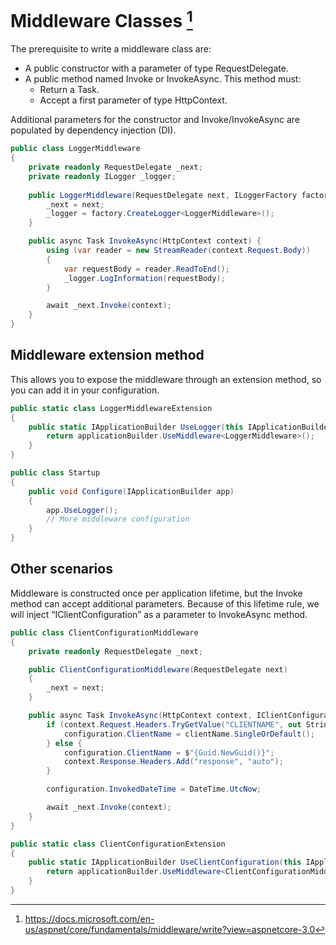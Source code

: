 # Middleware Classes [^1]

The prerequisite to write a middleware class are:
- A public constructor with a parameter of type RequestDelegate.
- A public method named Invoke or InvokeAsync. This method must:
    - Return a Task.
    - Accept a first parameter of type HttpContext.

Additional parameters for the constructor and Invoke/InvokeAsync are populated by dependency injection (DI).

```csharp
public class LoggerMiddleware
{
    private readonly RequestDelegate _next;
    private readonly ILogger _logger;
    
    public LoggerMiddleware(RequestDelegate next, ILoggerFactory factory) {
        _next = next;
        _logger = factory.CreateLogger<LoggerMiddleware>();
    }

    public async Task InvokeAsync(HttpContext context) {
        using (var reader = new StreamReader(context.Request.Body))
        {
            var requestBody = reader.ReadToEnd();
            _logger.LogInformation(requestBody);
        }

        await _next.Invoke(context);
    }
}
```

## Middleware extension method
This allows you to expose the middleware through an extension method, so you can add it in your configuration.

```csharp
public static class LoggerMiddlewareExtension
{
    public static IApplicationBuilder UseLogger(this IApplicationBuilder applicationBuilder) {
        return applicationBuilder.UseMiddleware<LoggerMiddleware>();
    }
}
```

```csharp
public class Startup
{
    public void Configure(IApplicationBuilder app) 
    {
        app.UseLogger();
        // More middleware configuration
    }
}
```

## Other scenarios

Middleware is constructed once per application lifetime, but the Invoke method can accept additional parameters. Because of this lifetime rule, we will inject “IClientConfiguration” as a parameter to InvokeAsync method.

```csharp
public class ClientConfigurationMiddleware
{
    private readonly RequestDelegate _next;

    public ClientConfigurationMiddleware(RequestDelegate next)
    {
        _next = next;
    }

    public async Task InvokeAsync(HttpContext context, IClientConfiguration configuration) {
        if (context.Request.Headers.TryGetValue("CLIENTNAME", out StringValues clientName)) {
            configuration.ClientName = clientName.SingleOrDefault();
        } else {
            configuration.ClientName = $"{Guid.NewGuid()}";
            context.Response.Headers.Add("response", "auto");
        }

        configuration.InvokedDateTime = DateTime.UtcNow;

        await _next.Invoke(context);
    }
}
```

```csharp
public static class ClientConfigurationExtension
{
    public static IApplicationBuilder UseClientConfiguration(this IApplicationBuilder applicationBuilder) {
        return applicationBuilder.UseMiddleware<ClientConfigurationMiddleware>();
    }
}
```
[^1]: https://docs.microsoft.com/en-us/aspnet/core/fundamentals/middleware/write?view=aspnetcore-3.0